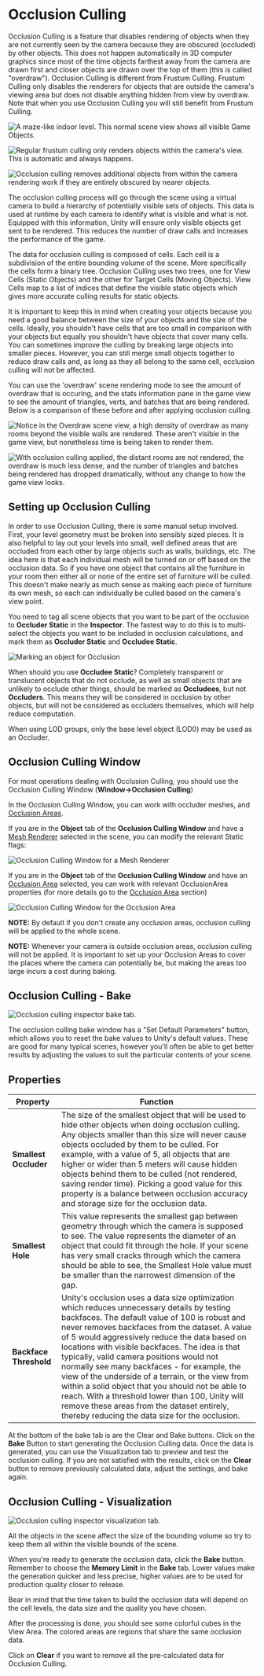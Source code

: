 Occlusion Culling
=================


Occlusion Culling is a feature that disables rendering of objects when they are not currently seen by the camera because they are obscured (occluded) by other objects. This does not happen automatically in 3D computer graphics since most of the time objects farthest away from the camera are drawn first and closer objects are drawn over the top of them (this is called "overdraw"). Occlusion Culling is different from Frustum Culling. Frustum Culling only disables the renderers for objects that are outside the camera's viewing area but does not disable anything hidden from view by overdraw. Note that when you use Occlusion Culling you will still benefit from Frustum Culling.

![A maze-like indoor level. This normal scene view shows all visible Game Objects.](../uploads/Main/OcclusionNoCulling.png) 

![Regular frustum culling only renders objects within the camera's view. This is automatic and always happens.](../uploads/Main/OcclusionFrustumCulling.png) 

![Occlusion culling removes additional objects from within the camera rendering work if they are entirely obscured by nearer objects.](../uploads/Main/OcclusionFullCulling.png) 

The occlusion culling process will go through the scene using a virtual camera to build a hierarchy of potentially visible sets of objects. This data is used at runtime by each camera to identify what is visible and what is not. Equipped with this information, Unity will ensure only visible objects get sent to be rendered. This reduces the number of draw calls and increases the performance of the game.

The data for occlusion culling is composed of cells. Each cell is a subdivision of the entire bounding volume of the scene. More specifically the cells form a binary tree. Occlusion Culling uses two trees, one for View Cells (Static Objects) and the other for Target Cells (Moving Objects). View Cells map to a list of indices that define the visible static objects which gives more accurate culling results for static objects.

It is important to keep this in mind when creating your objects because you need a good balance between the size of your objects and the size of the cells. Ideally, you shouldn't have cells that are too small in comparison with your objects but equally you shouldn't have objects that cover many cells. You can sometimes improve the culling by breaking large objects into smaller pieces. However, you can still merge small objects together to reduce draw calls and, as long as they all belong to the same cell, occlusion culling will not be affected.

You can use the 'overdraw' scene rendering mode to see the amount of overdraw that is occuring, and the stats information pane in the game view to see the amount of triangles, verts, and batches that are being rendered. Below is a comparison of these before and after applying occlusion culling.

![Notice in the Overdraw scene view, a high density of overdraw as many rooms beyond the visible walls are rendered. These aren't visible in the game view, but nonetheless time is being taken to render them.](../uploads/Main/OcclusionCullingOverdrawNoCulling.png) 

![With occlusion culling applied, the distant rooms are not rendered, the overdraw is much less dense, and the number of triangles and batches being rendered has dropped dramatically, without any change to how the game view looks.](../uploads/Main/OcclusionCullingOverdrawReduced.png) 



Setting up Occlusion Culling
----------------------------


In order to use Occlusion Culling, there is some manual setup involved. First, your level geometry must be broken into sensibly sized pieces. It is also helpful to lay out your levels into small, well defined areas that are occluded from each other by large objects such as walls, buildings, etc. The idea here is that each individual mesh will be turned on or off based on the occlusion data. So if you have one object that contains all the furniture in your room then either all or none of the entire set of furniture will be culled. This doesn't make nearly as much sense as making each piece of furniture its own mesh, so each can individually be culled based on the camera's view point.

You need to tag all scene objects that you want to be part of the occlusion to __Occluder Static__ in the __Inspector__. The fastest way to do this is to multi-select the objects you want to be included in occlusion calculations, and mark them as __Occluder Static__ and __Occludee Static__. 


![Marking an object for Occlusion](../uploads/Main/OcclusionStaticDropdown.png) 

When should you use __Occludee Static__? Completely transparent or translucent objects that do not occlude, as well as small objects that are unlikely to occlude other things, should be marked as __Occludees__, but not __Occluders__. This means they will be considered in occlusion by other objects, but will not be considered as occluders themselves, which will help reduce computation. 

When using LOD groups, only the base level object (LOD0) may be used as an Occluder.

Occlusion Culling Window
------------------------

For most operations dealing with Occlusion Culling, you should use the Occlusion Culling Window (__Window-&gt;Occlusion Culling__)

In the Occlusion Culling Window, you can work with occluder meshes, and [Occlusion Areas](class-OcclusionArea). 

If you are in the __Object__ tab of the __Occlusion Culling Window__ and have a [Mesh Renderer](class-MeshRenderer) selected in the scene, you can modify the relevant Static flags:

![Occlusion Culling Window for a Mesh Renderer](../uploads/Main/OcclusionCullingInspectorObject.png) 

If you are in the __Object__ tab of the __Occlusion Culling Window__ and have an [Occlusion Area](class-OcclusionArea) selected, you can work with relevant OcclusionArea properties (for more details go to the [Occlusion Area](class-OcclusionArea) section)

![Occlusion Culling Window for the Occlusion Area](../uploads/Main/OcclusionCullingInspectorOcclusionArea.png) 

**NOTE:** By default if you don't create any occlusion areas, occlusion culling will be applied to the whole scene.

**NOTE:** Whenever your camera is outside occlusion areas, occlusion culling will not be applied. It is important to set up your Occlusion Areas to cover the places where the camera can potentially be, but making the areas too large incurs a cost during baking. 



Occlusion Culling - Bake
------------------------

![Occlusion culling inspector bake tab.](../uploads/Main/OcclusionCullingInspectorBake.png) 

The occlusion culling bake window has a "Set Default Parameters" button, which allows you to reset the bake values to Unity's default values. These are good for many typical scenes, however you'll often be able to get better results by adjusting the values to suit the particular contents of your scene.

Properties
----------


Property                                               | Function
-------------------------------------------------------|-----------------
__Smallest Occluder__        | The size of the smallest object that will be used to hide other objects when doing occlusion culling. Any objects smaller than this size will never cause objects occluded by them to be culled. For example, with a value of 5, all objects that are higher or wider than 5 meters will cause hidden objects behind them to be culled (not rendered, saving render time). Picking a good value for this property is a balance between occlusion accuracy and storage size for the occlusion data.
__Smallest Hole__            | This value represents the smallest gap between geometry through which the camera is supposed to see. The value represents the diameter of an object that could fit through the hole. If your scene has very small cracks through which the camera should be able to see, the Smallest Hole value must be smaller than the narrowest dimension of the gap.
__Backface Threshold__       | Unity's occlusion uses a data size optimization which reduces unnecessary details by testing backfaces. The default value of 100 is robust and never removes backfaces from the dataset. A value of 5 would aggressively reduce the data based on locations with visible backfaces. The idea is that typically, valid camera positions would not normally see many backfaces - for example, the view of the underside of a terrain, or the view from within a solid object that you should not be able to reach. With a threshold lower than 100, Unity will remove these areas from the dataset entirely, thereby reducing the data size for the occlusion. 


At the bottom of the bake tab is are the Clear and Bake buttons. Click on the __Bake__ Button to start generating the Occlusion Culling data. Once the data is generated, you can use the Visualization tab to preview and test the occlusion culling. If you are not satisfied with the results, click on the __Clear__ button to remove previously calculated data, adjust the settings, and bake again.

Occlusion Culling - Visualization
---------------------------------

![Occlusion culling inspector visualization tab.](../uploads/Main/OcclusionCullingInspectorVisualization.png) 

All the objects in the scene affect the size of the bounding volume so try to keep them all within the visible bounds of the scene.


When you're ready to generate the occlusion data, click the __Bake__ button. Remember to choose the __Memory Limit__ in the __Bake__ tab. Lower values make the generation quicker and less precise, higher values are to be used for production quality closer to release. 

Bear in mind that the time taken to build the occlusion data will depend on the cell levels, the data size and the quality you have chosen.

After the processing is done, you should see some colorful cubes in the View Area. The colored areas are regions that share the same occlusion data.

Click on __Clear__ if you want to remove all the pre-calculated data for Occlusion Culling.

<!-- include class-OcclusionArea -->
